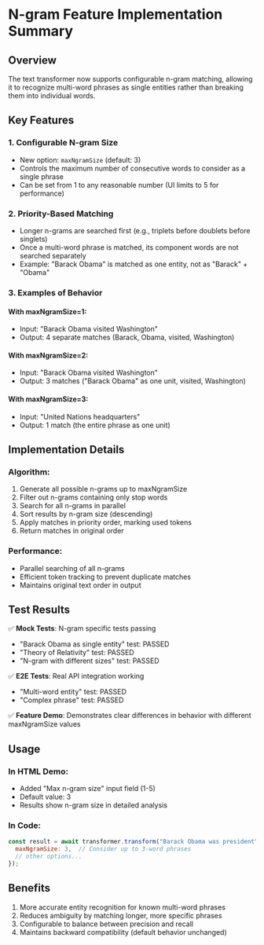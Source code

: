 # N-gram Feature Implementation Summary

## Overview
The text transformer now supports configurable n-gram matching, allowing it to recognize multi-word phrases as single entities rather than breaking them into individual words.

## Key Features

### 1. Configurable N-gram Size
- New option: `maxNgramSize` (default: 3)
- Controls the maximum number of consecutive words to consider as a single phrase
- Can be set from 1 to any reasonable number (UI limits to 5 for performance)

### 2. Priority-Based Matching
- Longer n-grams are searched first (e.g., triplets before doublets before singlets)
- Once a multi-word phrase is matched, its component words are not searched separately
- Example: "Barack Obama" is matched as one entity, not as "Barack" + "Obama"

### 3. Examples of Behavior

#### With maxNgramSize=1:
- Input: "Barack Obama visited Washington"
- Output: 4 separate matches (Barack, Obama, visited, Washington)

#### With maxNgramSize=2:
- Input: "Barack Obama visited Washington"
- Output: 3 matches ("Barack Obama" as one unit, visited, Washington)

#### With maxNgramSize=3:
- Input: "United Nations headquarters"
- Output: 1 match (the entire phrase as one unit)

## Implementation Details

### Algorithm:
1. Generate all possible n-grams up to maxNgramSize
2. Filter out n-grams containing only stop words
3. Search for all n-grams in parallel
4. Sort results by n-gram size (descending)
5. Apply matches in priority order, marking used tokens
6. Return matches in original order

### Performance:
- Parallel searching of all n-grams
- Efficient token tracking to prevent duplicate matches
- Maintains original text order in output

## Test Results

✅ **Mock Tests**: N-gram specific tests passing
- "Barack Obama as single entity" test: PASSED
- "Theory of Relativity" test: PASSED
- "N-gram with different sizes" test: PASSED

✅ **E2E Tests**: Real API integration working
- "Multi-word entity" test: PASSED
- "Complex phrase" test: PASSED

✅ **Feature Demo**: Demonstrates clear differences in behavior with different maxNgramSize values

## Usage

### In HTML Demo:
- Added "Max n-gram size" input field (1-5)
- Default value: 3
- Results show n-gram size in detailed analysis

### In Code:
```javascript
const result = await transformer.transform("Barack Obama was president", {
  maxNgramSize: 3,  // Consider up to 3-word phrases
  // other options...
});
```

## Benefits
1. More accurate entity recognition for known multi-word phrases
2. Reduces ambiguity by matching longer, more specific phrases
3. Configurable to balance between precision and recall
4. Maintains backward compatibility (default behavior unchanged)